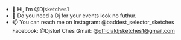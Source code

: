 - 👋 Hi, I’m @Djsketches1
- 👀 Do you need a Dj for your events look no futhur.
- 📫 You can reach me on 
Instagram:  @baddest_selector_sketches
Facebook:   @Djsket Ches 
Gmail:      @officialdjsketches1@gmail.com


